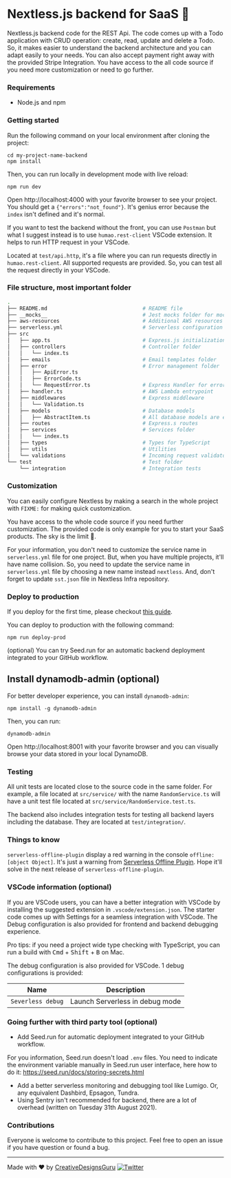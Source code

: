 # Nextless.js backend for SaaS 🚀

Nextless.js backend code for the REST Api. The code comes up with a Todo application with CRUD operation: create, read, update and delete a Todo. So, it makes easier to understand the backend architecture and you can adapt easily to your needs. You can also accept payment right away with the provided Stripe Integration. You have access to the all code source if you need more customization or need to go further.

### Requirements

- Node.js and npm

### Getting started

Run the following command on your local environment after cloning the project:

```
cd my-project-name-backend
npm install
```

Then, you can run locally in development mode with live reload:

```
npm run dev
```

Open http://localhost:4000 with your favorite browser to see your project. You should get a `{"errors":"not_found"}`. It's genius error because the `index` isn't defined and it's normal.

If you want to test the backend without the front, you can use `Postman` but what I suggest instead is to use `humao.rest-client` VSCode extension. It helps to run HTTP request in your VSCode.

Located at `test/api.http`, it's a file where you can run requests directly in `humao.rest-client`. All supported requests are provided. So, you can test all the request directly in your VSCode.

### File structure, most important folder

```sh
.
├── README.md                               # README file
├── __mocks__                               # Jest mocks folder for mocking imports
├── aws-resources                           # Additional AWS resources used by serverless.yml
├── serverless.yml                          # Serverless configuration file
├── src
│   ├── app.ts                              # Express.js initialization
│   ├── controllers                         # Controller folder
│   │   └── index.ts
│   ├── emails                              # Email templates folder
│   ├── error                               # Error management folder
│   │   ├── ApiError.ts
│   │   ├── ErrorCode.ts
│   │   └── RequestError.ts                 # Express Handler for error
│   ├── handler.ts                          # AWS Lambda entrypoint
│   ├── middlewares                         # Express middleware
│   │   └── Validation.ts
│   ├── models                              # Database models
│   │   ├── AbstractItem.ts                 # All database models are extended from AbstractItem
│   ├── routes                              # Express.s routes
│   ├── services                            # Services folder
│   │   └── index.ts
│   ├── types                               # Types for TypeScript
│   ├── utils                               # Utilities
│   └── validations                         # Incoming request validator with Zod
└── test                                    # Test folder
    └── integration                         # Integration tests
```

### Customization

You can easily configure Nextless by making a search in the whole project with `FIXME:` for making quick customization.

You have access to the whole code source if you need further customization. The provided code is only example for you to start your SaaS products. The sky is the limit 🚀.

For your information, you don't need to customize the service name in `serverless.yml` file for one project. But, when you have multiple projects, it'll have name collision. So, you need to update the service name in `serverless.yml` file by choosing a new name instead `nextless`. And, don't forget to update `sst.json` file in Nextless Infra repository.

### Deploy to production

If you deploy for the first time, please checkout [this guide](https://github.com/Nextlessjs/Quick-Start/blob/main/PRODUCTION_DEPLOYMENT.md).

You can deploy to production with the following command:

```
npm run deploy-prod
```

(optional) You can try Seed.run for an automatic backend deployment integrated to your GitHub workflow.

## Install dynamodb-admin (optional)

For better developer experience, you can install `dynamodb-admin`:

```
npm install -g dynamodb-admin
```

Then, you can run:

```
dynamodb-admin
```

Open http://localhost:8001 with your favorite browser and you can visually browse your data stored in your local DynamoDB.

### Testing

All unit tests are located close to the source code in the same folder. For example, a file located at `src/service/` with the name `RandomService.ts` will have a unit test file located at `src/service/RandomService.test.ts`.

The backend also includes integration tests for testing all backend layers including the database. They are located at `test/integration/`.

### Things to know

`serverless-offline-plugin` display a red warning in the console `offline: [object Object]`. It's just a warning from [Serverless Offline Plugin](https://github.com/dherault/serverless-offline/blob/b39e8cf23592ad8bca568566e10c3db3469a951b/src/utils/getHttpApiCorsConfig.js). Hope it'll solve in the next release of `serverless-offline-plugin`.

### VSCode information (optional)

If you are VSCode users, you can have a better integration with VSCode by installing the suggested extension in `.vscode/extension.json`. The starter code comes up with Settings for a seamless integration with VSCode. The Debug configuration is also provided for frontend and backend debugging experience.

Pro tips: if you need a project wide type checking with TypeScript, you can run a build with <kbd>Cmd</kbd> + <kbd>Shift</kbd> + <kbd>B</kbd> on Mac.

The debug configuration is also provided for VSCode. 1 debug configurations is provided:

| Name | Description |
| --- | ----------- |
| `Severless debug` | Launch Serverless in debug mode |

### Going further with third party tool (optional)

- Add Seed.run for automatic deployment integrated to your GitHub workflow.

For you information, Seed.run doesn't load `.env` files. You need to indicate the environment variable manually in Seed.run user interface, here how to do it: https://seed.run/docs/storing-secrets.html

- Add a better serverless monitoring and debugging tool like Lumigo. Or, any equivalent Dashbird, Epsagon, Tundra.
- Using Sentry isn't recommended for backend, there are a lot of overhead (written on Tuesday 31th August 2021).

### Contributions

Everyone is welcome to contribute to this project. Feel free to open an issue if you have question or found a bug.

---

Made with ♥ by [CreativeDesignsGuru](https://creativedesignsguru.com) [![Twitter](https://img.shields.io/twitter/url/https/twitter.com/cloudposse.svg?style=social&label=Follow%20%40Ixartz)](https://twitter.com/ixartz)

